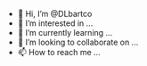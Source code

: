 - 👋 Hi, I’m @DLbartco
- 👀 I’m interested in ...
- 🌱 I’m currently learning ...
- 💞️ I’m looking to collaborate on ...
- 📫 How to reach me ...

<!---
DLbartco/DLbartco is a ✨ special ✨ repository because its `README.md` (this file) appears on your GitHub profile.
You can click the Preview link to take a look at your changes.
--->
